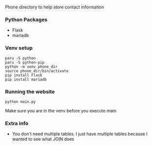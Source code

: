Phone directory to help store contact information

### Python Packages ###
* Flask
* mariadb

### Venv setup ###
```
paru -S python
paru -S python-pip
python -m venv phone_dir
source phone_dir/bin/activate
pip install Flask
pip install mariadb
```

### Running the website ###
```
python main.py
```
Make sure you are in the venv before you execute main

### Extra info ###
* You don't need multiple tables. I just have multiple tables because I wanted to see what JOIN does
